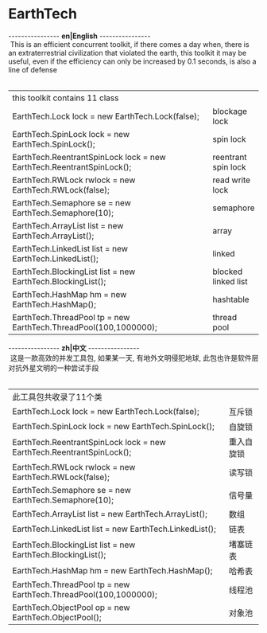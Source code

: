 # EarthTech
---------------- <b>en|English</b> ----------------
 <br>&nbsp;This is an efficient concurrent toolkit, if there comes a day when, there is an extraterrestrial civilization that violated the earth, this toolkit it may be useful, even if the efficiency can only be increased by 0.1 seconds, is also a line of defense<br><br>
  <table width="600" border="0">
     <tr>
        <td width="420" height="30">this toolkit contains 11 class</td>
        <td></td>
     </tr>
     <tr>
        <td width="420" height="30">EarthTech.Lock lock = new EarthTech.Lock(false);</td>
        <td>blockage lock</td>
     </tr>
     <tr>
        <td width="420" height="30">EarthTech.SpinLock lock = new EarthTech.SpinLock();</td>
        <td>spin lock</td>
     </tr>
     <tr>
        <td width="420" height="30">EarthTech.ReentrantSpinLock lock = new EarthTech.ReentrantSpinLock();</td>
        <td>reentrant spin lock</td>
     </tr>
     <tr>
        <td width="420" height="30">EarthTech.RWLock rwlock = new EarthTech.RWLock(false);</td>
        <td>read write lock</td>
     </tr>
     <tr>
        <td width="420" height="30">EarthTech.Semaphore se = new EarthTech.Semaphore(10);</td>
        <td>semaphore</td>
     </tr>
     <tr>
        <td width="420" height="30">EarthTech.ArrayList list = new EarthTech.ArrayList();</td>
        <td>array</td>
     </tr>
     <tr>
        <td width="420" height="30">EarthTech.LinkedList list = new EarthTech.LinkedList();</td>
        <td>linked</td>
     </tr>
     <tr>
        <td width="420" height="30">EarthTech.BlockingList list = new EarthTech.BlockingList();</td>
        <td>blocked linked list</td>
     </tr>
     <tr>
        <td width="420" height="30">EarthTech.HashMap hm = new EarthTech.HashMap();</td>
        <td>hashtable</td>
     </tr>
     <tr>
        <td width="420" height="30">EarthTech.ThreadPool tp = new EarthTech.ThreadPool(100,1000000);</td>
        <td>thread pool</td>
     </tr>
  </table>
  ---------------- <b>zh|中文</b> ----------------
  <br>&nbsp;这是一款高效的并发工具包, 如果某一天, 有地外文明侵犯地球, 此包也许是软件层对抗外星文明的一种尝试手段<br><br>
  <table width="600" border="0">
     <tr>
        <td width="420" height="30">此工具包共收录了11个类</td>
        <td></td>
     </tr>
     <tr>
        <td width="420" height="30">EarthTech.Lock lock = new EarthTech.Lock(false);</td>
        <td>互斥锁</td>
     </tr>
     <tr>
        <td width="420" height="30">EarthTech.SpinLock lock = new EarthTech.SpinLock();</td>
        <td>自旋锁</td>
     </tr>
     <tr>
        <td width="420" height="30">EarthTech.ReentrantSpinLock lock = new EarthTech.ReentrantSpinLock();</td>
        <td>重入自旋锁</td>
     </tr>
     <tr>
        <td width="420" height="30">EarthTech.RWLock rwlock = new EarthTech.RWLock(false);</td>
        <td>读写锁</td>
     </tr>
     <tr>
        <td width="420" height="30">EarthTech.Semaphore se = new EarthTech.Semaphore(10);</td>
        <td>信号量</td>
     </tr>
     <tr>
        <td width="420" height="30">EarthTech.ArrayList list = new EarthTech.ArrayList();</td>
        <td>数组</td>
     </tr>
     <tr>
        <td width="420" height="30">EarthTech.LinkedList list = new EarthTech.LinkedList();</td>
        <td>链表</td>
     </tr>
     <tr>
        <td width="420" height="30">EarthTech.BlockingList list = new EarthTech.BlockingList();</td>
        <td>堵塞链表</td>
     </tr>
     <tr>
        <td width="420" height="30">EarthTech.HashMap hm = new EarthTech.HashMap();</td>
        <td>哈希表</td>
     </tr>
     <tr>
        <td width="420" height="30">EarthTech.ThreadPool tp = new EarthTech.ThreadPool(100,1000000);</td>
        <td>线程池</td>
     </tr>
     <tr>
        <td width="420" height="30">EarthTech.ObjectPool op = new EarthTech.ObjectPool();</td>
        <td>对象池</td>
     </tr>
  </table>
